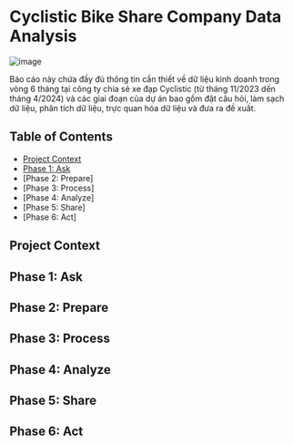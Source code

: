 # Cyclistic Bike Share Company Data Analysis
![image](https://github.com/Blinhnguyen/Cyclistic-Data-Analysis/assets/174605183/068ca97e-f235-4f27-8626-f45c5a004c60)


Báo cáo này chứa đầy đủ thông tin cần thiết về dữ liệu kinh doanh trong vòng 6 tháng tại công ty chia sẻ xe đạp Cyclistic (từ tháng 11/2023 dến tháng 4/2024) và các giai đoạn của dự án bao gồm đặt câu hỏi, làm sạch dữ liệu, phân tích dữ liệu, trực quan hóa dữ liệu và đưa ra đề xuất.

## Table of Contents

* [Project Context](#project-context)
* [Phase 1: Ask](phase-1-ask)
* [Phase 2: Prepare]
* [Phase 3: Process]
* [Phase 4: Analyze]
* [Phase 5: Share]
* [Phase 6: Act]

## Project Context


## Phase 1: Ask


## Phase 2: Prepare


## Phase 3: Process


## Phase 4: Analyze


## Phase 5: Share


## Phase 6: Act
